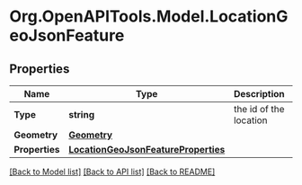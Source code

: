 # Org.OpenAPITools.Model.LocationGeoJsonFeature

## Properties

Name | Type | Description | Notes
------------ | ------------- | ------------- | -------------
**Type** | **string** | the id of the location | 
**Geometry** | [**Geometry**](Geometry.md) |  | 
**Properties** | [**LocationGeoJsonFeatureProperties**](LocationGeoJsonFeatureProperties.md) |  | 

[[Back to Model list]](../README.md#documentation-for-models) [[Back to API list]](../README.md#documentation-for-api-endpoints) [[Back to README]](../README.md)

